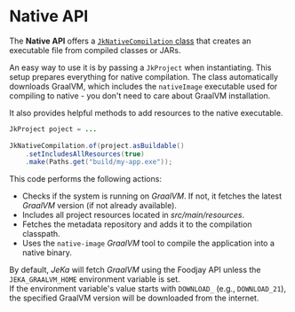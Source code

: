 # Native API

The **Native API** offers a [`JkNativeCompilation` class](https://github.com/jeka-dev/jeka/blob/master/dev.jeka.core/src/main/java/dev/jeka/core/api/tooling/nativ/JkNativeCompilation.java) that creates an executable file from compiled classes or JARs. 

An easy way to use it is by passing a `JkProject` when instantiating.
This setup prepares everything for native compilation. The class automatically downloads GraalVM, 
which includes the `nativeImage` executable used for compiling to native - you don't need to care about GraalVM installation. 

It also provides helpful methods to add resources to the native executable.

```java title="Exemple"
JkProject poject = ...
        
JkNativeCompilation.of(project.asBuildable()
    .setIncludesAllResources(true)
    .make(Paths.get("build/my-app.exe"));
```
This code performs the following actions:
- Checks if the system is running on *GraalVM*. If not, it fetches the latest *GraalVM* version (if not already available).
- Includes all project resources located in *src/main/resources*.
- Fetches the metadata repository and adds it to the compilation classpath.
- Uses the `native-image` *GraalVM* tool to compile the application into a native binary.

By default, *JeKa* will fetch *GraalVM* using the Foodjay API unless the `JEKA_GRAALVM_HOME` environment variable is set.  
If the environment variable's value starts with `DOWNLOAD_` (e.g., `DOWNLOAD_21`), the specified GraalVM version will be downloaded from the internet.